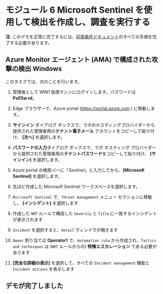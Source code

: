 # モジュール 6 Microsoft Sentinel を使用して検出を作成し、調査を実行する

**注**: このデモを正常に完了するには、[前提条件ドキュメント](00-prerequisites.md)のすべての手順を完了する必要があります。 

## Azure Monitor エージェント (AMA) で構成された攻撃の検出 Windows

このタスクでは、次のことを行います。 

1. 管理者として WIN1 仮想マシンにログインします。パスワードは**Pa55w.rd**。  

1. Edge ブラウザーで、Azure portal (https://portal.azure.com ) に移動します。

1. **サインイン** ダイアログ ボックスで、ラボのホスティングプロバイダーから提供された管理者用の**テナント電子メール** アカウントをコピーして貼り付け、 **[次へ]** を選択します。

1. **パスワードの入力**ダイアログ ボックスで、ラボ ホスティング プロバイダーから提供された管理者用の**テナントパスワード**をコピーして貼り付け、 **[サインイン]** を選択します。

1. Azure portal の検索バーに「*Sentinel*」と入力してから、**[Microsoft Sentinel]** を選択します。

1. 先ほど作成した Microsoft Sentinel ワークスペースを選択します。

1. `Microsoft Sentinel` で、`Threat management` メニュー セクションに移動し、 **[インシデント]** を選択します

1. 作成した `NRT` ルールで構成した `Severity` と `Title` に一致するインシデントが表示されます

1. `Incident` を選択すると、`detail` ウィンドウが開きます

1. `Owner` 割り当ては **Operator1** で、`Automation rule` から作成され、`Tactics and techniques` は (`NRT` ルールからの) **特権エスカレーション** である必要があります

1. **[完全な詳細の表示]** を選択して、すべての `Incident management` 機能と `Incident actions` を表示します

## デモが完了しました
